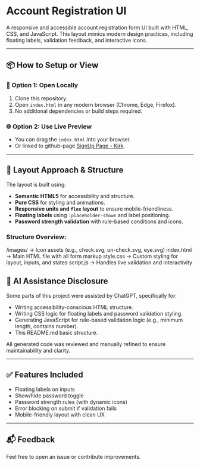 # Account Registration UI

A responsive and accessible account registration form UI built with HTML, CSS, and JavaScript. This layout mimics modern design practices, including floating labels, validation feedback, and interactive icons.

---

## 📦 How to Setup or View

### 🔧 Option 1: Open Locally
1. Clone this repository.
2. Open `index.html` in any modern browser (Chrome, Edge, Firefox).
3. No additional dependencies or build steps required.

### 🌐 Option 2: Use Live Preview
- You can drag the `index.html` into your browser.
- Or linked to github-page [SignUp Page - Kirk](https://markdown.com.cn "最好的markdown教程").

---

## 🧠 Layout Approach & Structure

The layout is built using:

- **Semantic HTML5** for accessibility and structure.
- **Pure CSS** for styling and animations.
- **Responsive units and `flex` layout** to ensure mobile-friendliness.
- **Floating labels** using `:placeholder-shown` and label positioning.
- **Password strength validation** with rule-based conditions and icons.

### Structure Overview:

/images/ -> Icon assets (e.g., check.svg, un-check.svg, eye.svg)
index.html -> Main HTML file with all form markup
style.css -> Custom styling for layout, inputs, and states
script.js -> Handles live validation and interactivity

## 🤖 AI Assistance Disclosure

Some parts of this project were assisted by ChatGPT, specifically for:

- Writing accessibility-conscious HTML structure.
- Writing CSS logic for floating labels and password validation styling.
- Generating JavaScript for rule-based validation logic (e.g., minimum length, contains number).
- This README.md basic structure.

All generated code was reviewed and manually refined to ensure maintainability and clarity.

---

## ✅ Features Included

- Floating labels on inputs
- Show/hide password toggle
- Password strength rules (with dynamic icons)
- Error blocking on submit if validation fails
- Mobile-friendly layout with clean UX

---

## 📬 Feedback

Feel free to open an issue or contribute improvements.